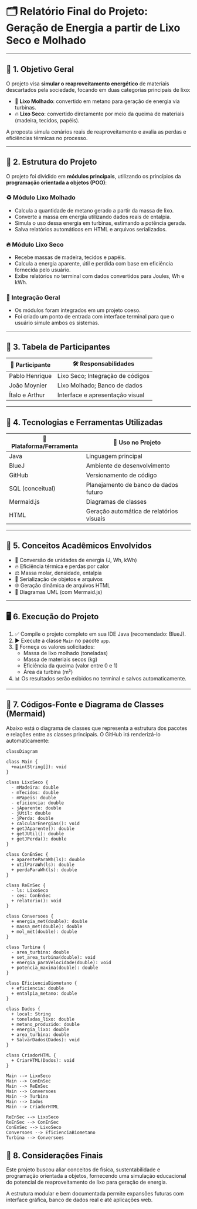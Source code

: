 # 🗂️ Relatório Final do Projeto: Geração de Energia a partir de Lixo Seco e Molhado

---

## 🎯 1. Objetivo Geral

O projeto visa **simular o reaproveitamento energético** de materiais descartados pela sociedade, focando em duas categorias principais de lixo:

- 🔄 **Lixo Molhado**: convertido em metano para geração de energia via turbinas.
- 🔥 **Lixo Seco**: convertido diretamente por meio da queima de materiais (madeira, tecidos, papéis).

A proposta simula cenários reais de reaproveitamento e avalia as perdas e eficiências térmicas no processo.

---

## 🧱 2. Estrutura do Projeto

O projeto foi dividido em **módulos principais**, utilizando os princípios da **programação orientada a objetos (POO)**:

### ♻️ Módulo Lixo Molhado

- Calcula a quantidade de metano gerado a partir da massa de lixo.
- Converte a massa em energia utilizando dados reais de entalpia.
- Simula o uso dessa energia em turbinas, estimando a potência gerada.
- Salva relatórios automáticos em HTML e arquivos serializados.

### 🔥 Módulo Lixo Seco

- Recebe massas de madeira, tecidos e papéis.
- Calcula a energia aparente, útil e perdida com base em eficiência fornecida pelo usuário.
- Exibe relatórios no terminal com dados convertidos para Joules, Wh e kWh.

### 🔗 Integração Geral

- Os módulos foram integrados em um projeto coeso.
- Foi criado um ponto de entrada com interface terminal para que o usuário simule ambos os sistemas.

---

## 👥 3. Tabela de Participantes

| 👤 Participante     | 🛠️ Responsabilidades                   |
|---------------------|----------------------------------------|
| Pablo Henrique       | Lixo Seco; Integração de códigos        |
| João Moynier         | Lixo Molhado; Banco de dados            |
| Ítalo e Arthur       | Interface e apresentação visual         |

---

## 🧰 4. Tecnologias e Ferramentas Utilizadas

| 🧪 Plataforma/Ferramenta | 💼 Uso no Projeto                          |
|--------------------------|-------------------------------------------|
| Java                     | Linguagem principal                       |
| BlueJ                    | Ambiente de desenvolvimento               |
| GitHub                   | Versionamento de código                   |
| SQL (conceitual)         | Planejamento de banco de dados futuro     |
| Mermaid.js               | Diagramas de classes                      |
| HTML                     | Geração automática de relatórios visuais  |

---

## 📘 5. Conceitos Acadêmicos Envolvidos

- 📐 Conversão de unidades de energia (J, Wh, kWh)
- 🔥 Eficiência térmica e perdas por calor
- ⚖️ Massa molar, densidade, entalpia
- 💾 Serialização de objetos e arquivos
- 🌐 Geração dinâmica de arquivos HTML
- 🧩 Diagramas UML (com Mermaid.js)

---

## 🖥️ 6. Execução do Projeto

1. ✅ Compile o projeto completo em sua IDE Java (recomendado: BlueJ).
2. ▶️ Execute a classe `Main` no pacote `app`.
3. 🧮 Forneça os valores solicitados:
   - Massa de lixo molhado (toneladas)
   - Massa de materiais secos (kg)
   - Eficiência da queima (valor entre 0 e 1)
   - Área da turbina (m²)
4. 📊 Os resultados serão exibidos no terminal e salvos automaticamente.

---

## 🧾 7. Códigos-Fonte e Diagrama de Classes (Mermaid)

Abaixo está o diagrama de classes que representa a estrutura dos pacotes e relações entre as classes principais. O GitHub irá renderizá-lo automaticamente:

```mermaid
classDiagram

class Main {
  +main(String[]): void
}

class LixoSeco {
  - mMadeira: double
  - mTecidos: double
  - mPapeis: double
  - eficiencia: double
  - jAparente: double
  - jUtil: double
  - jPerda: double
  + calcularEnergias(): void
  + getJAparente(): double
  + getJUtil(): double
  + getJPerda(): double
}

class ConEnSec {
  + aparenteParaWh(ls): double
  + utilParaWh(ls): double
  + perdaParaWh(ls): double
}

class ReEnSec {
  - ls: LixoSeco
  - ces: ConEnSec
  + relatorio(): void
}

class Conversoes {
  + energia_met(double): double
  + massa_met(double): double
  + mol_met(double): double
}

class Turbina {
  - area_turbina: double
  + set_area_turbina(double): void
  + energia_paraVelocidade(double): void
  + potencia_maxima(double): double
}

class EficienciaBiometano {
  + eficiencia: double
  + entalpia_metano: double
}

class Dados {
  + local: String
  + toneladas_lixo: double
  + metano_produzido: double
  + energia_lixo: double
  + area_turbina: double
  + SalvarDados(Dados): void
}

class CriadorHTML {
  + CriarHTML(Dados): void
}

Main --> LixoSeco
Main --> ConEnSec
Main --> ReEnSec
Main --> Conversoes
Main --> Turbina
Main --> Dados
Main --> CriadorHTML

ReEnSec --> LixoSeco
ReEnSec --> ConEnSec
ConEnSec --> LixoSeco
Conversoes --> EficienciaBiometano
Turbina --> Conversoes
``````

## 📌 8. Considerações Finais
Este projeto buscou aliar conceitos de física, sustentabilidade e programação orientada a objetos, fornecendo uma simulação educacional do potencial de reaproveitamento de lixo para geração de energia.

A estrutura modular e bem documentada permite expansões futuras com interface gráfica, banco de dados real e até aplicações web.
